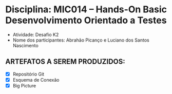 # Disciplina: MIC014 – Hands-On Basic Desenvolvimento Orientado a Testes
- Atividade: Desafio K2 
- Nome dos participantes: Abrahão Picanço e Luciano dos Santos Nascimento

## ARTEFATOS A SEREM PRODUZIDOS: 
- [x] Repositório Git
- [x] Esquema de Conexão
- [x] Big Picture
